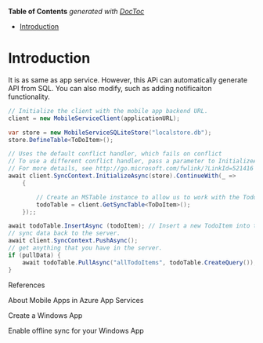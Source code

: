<!-- START doctoc generated TOC please keep comment here to allow auto update -->
<!-- DON'T EDIT THIS SECTION, INSTEAD RE-RUN doctoc TO UPDATE -->
**Table of Contents**  *generated with [DocToc](https://github.com/thlorenz/doctoc)*

- [Introduction](#introduction)

<!-- END doctoc generated TOC please keep comment here to allow auto update -->


# Introduction

It is as same as app service. However, this APi can automatically generate API from SQL. You can also modify, such as adding notificaiton functionality.

```C#
// Initialize the client with the mobile app backend URL.
client = new MobileServiceClient(applicationURL);

var store = new MobileServiceSQLiteStore("localstore.db");
store.DefineTable<ToDoItem>();

// Uses the default conflict handler, which fails on conflict
// To use a different conflict handler, pass a parameter to InitializeAsync.
// For more details, see http://go.microsoft.com/fwlink/?LinkId=521416
await client.SyncContext.InitializeAsync(store).ContinueWith(_ =>
    {

        // Create an MSTable instance to allow us to work with the TodoItem table
        todoTable = client.GetSyncTable<ToDoItem>();
    });;

await todoTable.InsertAsync (todoItem); // Insert a new TodoItem into the local database.
// sync data back to the server.
await client.SyncContext.PushAsync();
// get anything that you have in the server.
if (pullData) {
    await todoTable.PullAsync("allTodoItems", todoTable.CreateQuery()); // query ID is used for incremental sync
}

```

References 

About Mobile Apps in Azure App Services

Create a Windows App

Enable offline sync for your Windows App
